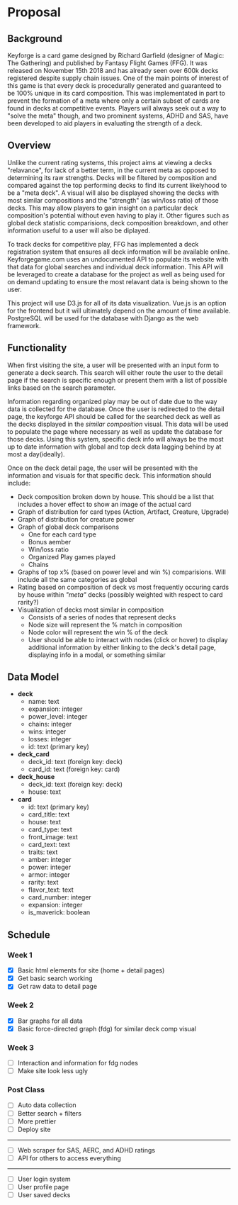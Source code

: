 # Proposal

## Background

Keyforge is a card game designed by Richard Garfield (designer of Magic: The Gathering) and published by Fantasy Flight Games (FFG). It was released on November 15th 2018 and has already seen over 600k decks registered despite supply chain issues. One of the main points of interest of this game is that every deck is procedurally generated and guaranteed to be 100% unique in its card composition. This was implementated in part to prevent the formation of a meta where only a certain subset of cards are found in decks at competitive events. Players will always seek out a way to "solve the meta" though, and two prominent systems, ADHD and SAS, have been developed to aid players in evaluating the strength of a deck.


## Overview

Unlike the current rating systems, this project aims at viewing a decks "relavance", for lack of a better term, in the current meta as opposed to determining its raw strengths. Decks will be filtered by composition and compared against the top performing decks to find its current likelyhood to be a "meta deck". A visual will also be displayed showing the decks with most similar compositions and the "strength" (as win/loss ratio) of those decks. This may allow players to gain insight on a particular deck composition's potential without even having to play it. Other figures such as global deck statistic comparisions, deck composition breakdown, and other information useful to a user will also be diplayed.

To track decks for competitive play, FFG has implemented a deck registration system that ensures all deck information will be available online. Keyforgegame.com uses an undocumented API to populate its website with that data for global searches and individual deck information. This API will be leveraged to create a database for the project as well as being used for on demand updating to ensure the most relavant data is being shown to the user. 

This project will use D3.js for all of its data visualization. Vue.js is an option for the frontend but it will ultimately depend on the amount of time available. PostgreSQL will be used for the database with Django as the web framework.


## Functionality

When first visiting the site, a user will be presented with an input form to generate a deck search. This search will either route the user to the detail page if the search is specific enough or present them with a list of possible links based on the search parameter. 

Information regarding organized play may be out of date due to the way data is collected for the database. Once the user is redirected to the detail page, the keyforge API should be called for the searched deck as well as the decks displayed in the *similar composition* visual. This data will be used to populate the page where necessary as well as update the database for those decks. Using this system, specific deck info will always be the most up to date information with global and top deck data lagging behind by at most a day(ideally).

Once on the deck detail page, the user will be presented with the information and visuals for that specific deck. This information should include:

- Deck composition broken down by house. This should be a list that includes a hover effect to show an image of the actual card
- Graph of distribution for card types (Action, Artifact, Creature, Upgrade)
- Graph of distribution for creature power
- Graph of global deck comparisons
    - One for each card type
    - Bonus aember
    - Win/loss ratio
    - Organized Play games played
    - Chains
- Graphs of top x% (based on power level and win %) comparisions. Will include all the same categories as global
- Rating based on composition of deck vs most frequently occuring cards by house within *"meta"* decks (possibly weighted with respect to card rarity?)
- Visualization of decks most similar in composition
    - Consists of a series of nodes that represent decks
    - Node size will represent the % match in composition
    - Node color will represent the win % of the deck
    - User should be able to interact with nodes (click or hover) to display additional information by either linking to the deck's detail page, displaying info in a modal, or something similar


## Data Model

- **deck**
    - name: text
    - expansion: integer
    - power_level: integer
    - chains: integer
    - wins: integer
    - losses: integer
    - id: text (primary key)
- **deck_card**
    - deck_id: text (foreign key: deck)  
    - card_id: text (foreign key: card)
- **deck_house**
    - deck_id: text (foreign key: deck)
    - house: text
- **card**
    - id: text (primary key)
    - card_title: text
    - house: text
    - card_type: text
    - front_image: text
    - card_text: text
    - traits: text
    - amber: integer
    - power: integer
    - armor: integer
    - rarity: text
    - flavor_text: text
    - card_number: integer
    - expansion: integer
    - is_maverick: boolean


## Schedule

### Week 1

- [x] Basic html elements for site (home + detail pages)
- [x] Get basic search working
- [x] Get raw data to detail page

### Week 2

- [x] Bar graphs for all data
- [x] Basic force-directed graph (fdg) for similar deck comp visual

### Week 3

- [ ] Interaction and information for fdg nodes
- [ ] Make site look less ugly

### Post Class

- [ ] Auto data collection
- [ ] Better search + filters
- [ ] More prettier
- [ ] Deploy site
_________________________
- [ ] Web scraper for SAS, AERC, and ADHD ratings
- [ ] API for others to access everything
_________________________
- [ ] User login system
- [ ] User profile page
- [ ] User saved decks
